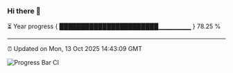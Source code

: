 ### Hi there 👋

⏳ Year progress { ███████████████████████▁▁▁▁▁▁▁ } 78.25 %

---

⏰ Updated on Mon, 13 Oct 2025 14:43:09 GMT

![Progress Bar CI](https://github.com/IshwaranRudhara/GIT-ACTION/workflows/Progress%20Bar%20CI/badge.svg)

